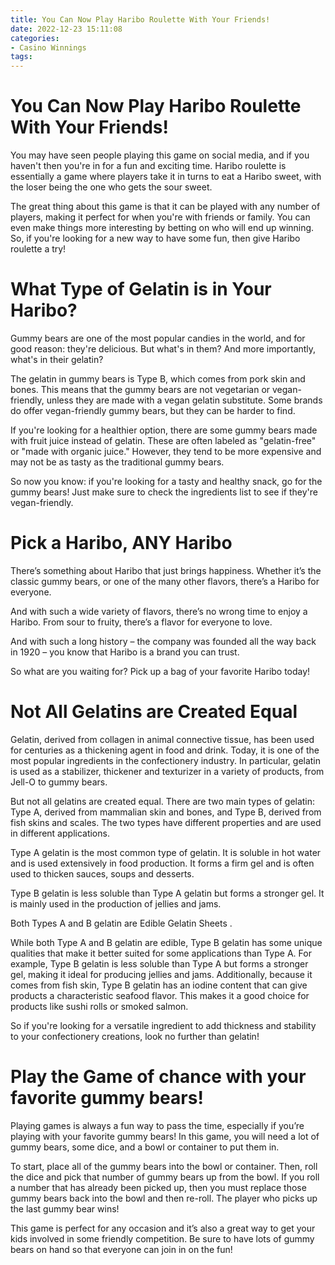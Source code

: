 ```yaml
---
title: You Can Now Play Haribo Roulette With Your Friends!
date: 2022-12-23 15:11:08
categories:
- Casino Winnings
tags:
---
```



#  You Can Now Play Haribo Roulette With Your Friends!

You may have seen people playing this game on social media, and if you haven't then you're in for a fun and exciting time. Haribo roulette is essentially a game where players take it in turns to eat a Haribo sweet, with the loser being the one who gets the sour sweet.

The great thing about this game is that it can be played with any number of players, making it perfect for when you're with friends or family. You can even make things more interesting by betting on who will end up winning. So, if you're looking for a new way to have some fun, then give Haribo roulette a try!

#  What Type of Gelatin is in Your Haribo?

Gummy bears are one of the most popular candies in the world, and for good reason: they're delicious. But what's in them? And more importantly, what's in their gelatin?

The gelatin in gummy bears is Type B, which comes from pork skin and bones. This means that the gummy bears are not vegetarian or vegan-friendly, unless they are made with a vegan gelatin substitute. Some brands do offer vegan-friendly gummy bears, but they can be harder to find.

If you're looking for a healthier option, there are some gummy bears made with fruit juice instead of gelatin. These are often labeled as "gelatin-free" or "made with organic juice." However, they tend to be more expensive and may not be as tasty as the traditional gummy bears.

So now you know: if you're looking for a tasty and healthy snack, go for the gummy bears! Just make sure to check the ingredients list to see if they're vegan-friendly.

#  Pick a Haribo, ANY Haribo

There’s something about Haribo that just brings happiness. Whether it’s the classic gummy bears, or one of the many other flavors, there’s a Haribo for everyone.

And with such a wide variety of flavors, there’s no wrong time to enjoy a Haribo. From sour to fruity, there’s a flavor for everyone to love.

And with such a long history – the company was founded all the way back in 1920 – you know that Haribo is a brand you can trust.

So what are you waiting for? Pick up a bag of your favorite Haribo today!

#  Not All Gelatins are Created Equal 

Gelatin, derived from collagen in animal connective tissue, has been used for centuries as a thickening agent in food and drink. Today, it is one of the most popular ingredients in the confectionery industry. In particular, gelatin is used as a stabilizer, thickener and texturizer in a variety of products, from Jell-O to gummy bears.

But not all gelatins are created equal. There are two main types of gelatin: Type A, derived from mammalian skin and bones, and Type B, derived from fish skins and scales. The two types have different properties and are used in different applications.

Type A gelatin is the most common type of gelatin. It is soluble in hot water and is used extensively in food production. It forms a firm gel and is often used to thicken sauces, soups and desserts.

Type B gelatin is less soluble than Type A gelatin but forms a stronger gel. It is mainly used in the production of jellies and jams.

Both Types A and B gelatin are Edible Gelatin Sheets .




While both Type A and B gelatin are edible, Type B gelatin has some unique qualities that make it better suited for some applications than Type A. For example, Type B gelatin is less soluble than Type A but forms a stronger gel, making it ideal for producing jellies and jams. Additionally, because it comes from fish skin, Type B gelatin has an iodine content that can give products a characteristic seafood flavor. This makes it a good choice for products like sushi rolls or smoked salmon.

So if you're looking for a versatile ingredient to add thickness and stability to your confectionery creations, look no further than gelatin!

#  Play the Game of chance with your favorite gummy bears!

Playing games is always a fun way to pass the time, especially if you’re playing with your favorite gummy bears! In this game, you will need a lot of gummy bears, some dice, and a bowl or container to put them in.

To start, place all of the gummy bears into the bowl or container. Then, roll the dice and pick that number of gummy bears up from the bowl. If you roll a number that has already been picked up, then you must replace those gummy bears back into the bowl and then re-roll. The player who picks up the last gummy bear wins!

This game is perfect for any occasion and it’s also a great way to get your kids involved in some friendly competition. Be sure to have lots of gummy bears on hand so that everyone can join in on the fun!
